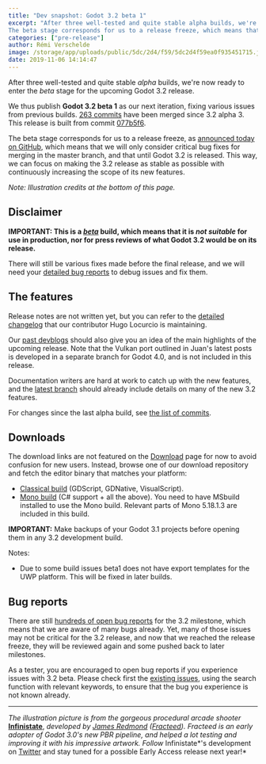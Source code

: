 ```yaml
---
title: "Dev snapshot: Godot 3.2 beta 1"
excerpt: "After three well-tested and quite stable alpha builds, we're now ready to enter the beta stage for the upcoming Godot 3.2 release.
The beta stage corresponds for us to a release freeze, which means that we will only consider critical bug fixes for merging in the master branch, and that until Godot 3.2 is released."
categories: ["pre-release"]
author: Rémi Verschelde
image: /storage/app/uploads/public/5dc/2d4/f59/5dc2d4f59ea0f935451715.jpg
date: 2019-11-06 14:14:47
---
```


After three well-tested and quite stable *alpha* builds, we're now ready to enter the *beta* stage for the upcoming Godot 3.2 release.

We thus publish **Godot 3.2 beta 1** as our next iteration, fixing various issues from previous builds. [263 commits](https://github.com/godotengine/godot/compare/35944aebdeb4c3b5869aaeedaaded02397b7ce92...077b5f6c2c06bb2c0af525ee25f87e0db719f9d2) have been merged since 3.2 alpha 3. This release is built from commit [077b5f6](https://github.com/godotengine/godot/commit/077b5f6c2c06bb2c0af525ee25f87e0db719f9d2).

The beta stage corresponds for us to a release freeze, as [announced today on GitHub](https://github.com/godotengine/godot/issues/33389), which means that we will only consider critical bug fixes for merging in the master branch, and that until Godot 3.2 is released. This way, we can focus on making the 3.2 release as stable as possible with continuously increasing the scope of its new features.

*Note: Illustration credits at the bottom of this page.*

## Disclaimer

**IMPORTANT: This is a *[beta](https://en.wikipedia.org/wiki/Software_release_life_cycle#Beta)* build, which means that it is *not suitable* for use in production, nor for press reviews of what Godot 3.2 would be on its release.**

There will still be various fixes made before the final release, and we will need your [detailed bug reports](https://github.com/godotengine/godot/issues) to debug issues and fix them.

## The features

Release notes are not written yet, but you can refer to the [detailed changelog](https://gist.github.com/Calinou/49aefe52ce8f67ffa3f743932123d14f) that our contributor Hugo Locurcio is maintaining.

Our [past devblogs](https://godotengine.org/devblog) should also give you an idea of the main highlights of the upcoming release. Note that the Vulkan port outlined in Juan's latest posts is developed in a separate branch for Godot 4.0, and is not included in this release.

Documentation writers are hard at work to catch up with the new features, and the [latest branch](http://docs.godotengine.org/en/latest/) should already include details on many of the new 3.2 features.

For changes since the last alpha build, see [the list of commits](https://github.com/godotengine/godot/compare/35944aebdeb4c3b5869aaeedaaded02397b7ce92...077b5f6c2c06bb2c0af525ee25f87e0db719f9d2).

## Downloads

The download links are not featured on the [Download](/download) page for now to avoid confusion for new users. Instead, browse one of our download repository and fetch the editor binary that matches your platform:

- [Classical build](https://github.com/godotengine/godot-builds/releases/3.2-beta1) (GDScript, GDNative, VisualScript).
- [Mono build](https://github.com/godotengine/godot-builds/releases/3.2-beta1) (C# support + all the above). You need to have MSbuild installed to use the Mono build. Relevant parts of Mono 5.18.1.3 are included in this build.

**IMPORTANT:** Make backups of your Godot 3.1 projects before opening them in any 3.2 development build.

Notes:

- Due to some build issues beta1 does not have export templates for the UWP platform. This will be fixed in later builds.

## Bug reports

There are still [hundreds of open bug reports](https://github.com/godotengine/godot/issues?utf8=%E2%9C%93&q=is%3Aopen+is%3Aissue+milestone%3A3.2+label%3Abug+) for the 3.2 milestone, which means that we are aware of many bugs already. Yet, many of those issues may not be critical for the 3.2 release, and now that we reached the release freeze, they will be reviewed again and some pushed back to later milestones.

As a tester, you are encouraged to open bug reports if you experience issues with 3.2 beta. Please check first the [existing issues](https://github.com/godotengine/godot/issues), using the search function with relevant keywords, to ensure that the bug you experience is not known already.

-----

*The illustration picture is from the gorgeous procedural arcade shooter* **[Infinistate](http://www.fracteed.com/infinistate.html)**, *developed by [James Redmond](https://twitter.com/fracteed) ([Fracteed](http://www.fracteed.com/)). Fracteed is an early adopter of Godot 3.0's new PBR pipeline, and helped a lot testing and improving it with his impressive artwork. Follow* Infinistate*'s development on [Twitter](https://twitter.com/fracteed) and stay tuned for a possible Early Access release next year!*
